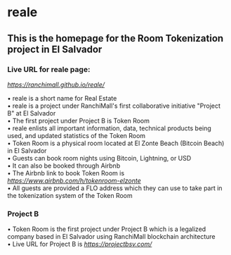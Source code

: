 # reale
## This is the homepage for the Room Tokenization project in El Salvador  

### Live URL for reale page:
*https://ranchimall.github.io/reale/*  

• reale is a short name for Real Estate  
• reale is a project under RanchiMall's first collaborative initiative "Project B" at El Salvador  
• The first project under Project B is Token Room  
• reale enlists all important information, data, technical products being used, and updated statistics of the Token Room  
• Token Room is a physical room located at El Zonte Beach (Bitcoin Beach) in El Salvador  
• Guests can book room nights using Bitcoin, Lightning, or USD  
• It can also be booked through Airbnb  
• The Airbnb link to book Token Room is *https://www.airbnb.com/h/tokenroom-elzonte*  
• All guests are provided a FLO address which they can use to take part in the tokenization system of the Token Room  

### Project B  
• Token Room is the first project under Project B which is a legalized company based in El Salvador using RanchiMall blockchain architecture  
• Live URL for Project B is *https://projectbsv.com/*
